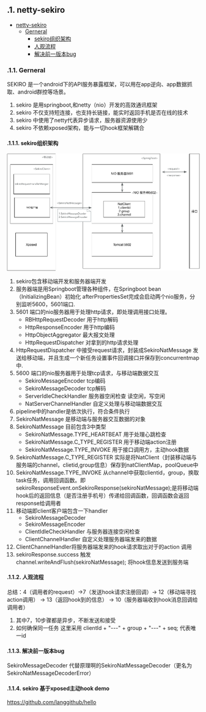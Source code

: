## .1. netty-sekiro
<!-- TOC -->

- [netty-sekiro](#netty-sekiro)
    - [Gerneral](#gerneral)
        - [sekiro组织架构](#sekiro组织架构)
        - [人观流程](#人观流程)
        - [解决前一版本bug](#解决前一版本bug)

<!-- /TOC -->

### .1.1. Gerneral
SEKIRO 是一个android下的API服务暴露框架，可以用在app逆向、app数据抓取、android群控等场景。
1. sekiro 是用springboot,和netty（nio）开发的高效通讯框架
2. sekiro 不仅支持短连接，也支持长链接，能实时返回手机是否在线的技术
3. sekiro 中使用了netty代表异步请求，服务器资源使用少
4. sekiro 不依赖xposed架构，能与一切hook框架解耦合

#### .1.1.1. sekiro组织架构
![sekiro组织架构](/Sekiro%E6%9E%B6%E6%9E%84.png)

1. sekiro包含移动端开发和服务器端开发
2. 服务器端是用Springboot管理各种组件，在Springboot bean（InitializingBean）初始化 afterPropertiesSet完成会启动两个nio服务，分别监听5600，5601端口.
3. 5601 端口的nio服务器用于处理http请求，即处理调用接口处理。
    * RBHttpRequestDecoder 用于http解码
    * HttpResponseEncoder 用于http编码
    * HttpObjectAggregator 最大报文处理
    * HttpRequestDispatcher 对拿到的http请求处理
4. HttpRequestDispatcher 中接受request请求，封装成SekiroNatMessage 发送给移动端，并且生成一个新任务设置事件回调接口并保存到concurrentmap中.
5. 5600 端口的nio服务器用于处理tcp请求，与移动端数据交互
    * SekiroMessageEncoder tcp编码
    * SekiroMessageDecoder tcp解码
    * ServerIdleCheckHandler 服务器空闲检查 读空闲，写空闲
    * NatServerChannelHandler 自定义处理与移动端数据交互
6. pipeline中的handler是依次执行，符合条件执行
7. SekiroNatMessage 是移动端与服务器交互数据的对象
8. SekiroNatMessage 目前包含3中类型
    * SekiroNatMessage.TYPE_HEARTBEAT 用于处理心跳检查
    * SekiroNatMessage.C_TYPE_REGISTER 用于移动端action注册
    * SekiroNatMessage.TYPE_INVOKE 用于接口调用方，主动hook数据
9. SekiroNatMessage.C_TYPE_REGISTER 实际是将NatClient（封装移动端与服务端的channel，clietid,group信息）保存到natClientMap，poolQueue中
10. SekiroNatMessage.TYPE_INVOKE 从channel中获取clientid，group，换取task任务，调用回调函数。即sekiroResponseEvent.onSekiroResponse(sekiroNatMessage);是将移动端hook后的返回信息（是否注册手机号）传递给回调函数，回调函数会返回response给调用者
11. 移动端即client客户端包含一下handler
    * SekiroMessageDecoder
    * SekiroMessageEncoder
    * ClientIdleCheckHandler 与服务器连接空闲检查
    * ClientChannelHandler 自定义处理服务器端发来的数据
12. ClientChannelHandler将服务器端发来的hook请求取出对于的action 调用
13. sekiroResponse.success  触发channel.writeAndFlush(sekiroNatMessage); 将hook信息发送到服务端

#### .1.1.2. 人观流程
总结：4（调用者的request）->7（发送hook请求注册回调）-> 12（移动端寻找action调用） -> 13（返回hook到的信息） -> 10（服务器端收到hook消息回调给调用者）
1. 其中7，10步骤都是异步，不断发送和接受
2. 如何确保同一任务 这里采用 clientId + "---" + group + "---" + seq; 代表唯一id

#### .1.1.3. 解决前一版本bug
SekiroMessageDecoder 代替原理啊的SekiroNatMessageDecoder（更名为SekiroNatMessageDecoderError）

#### .1.1.4. sekiro 基于xposed主动hook demo
https://github.com/langgithub/hello